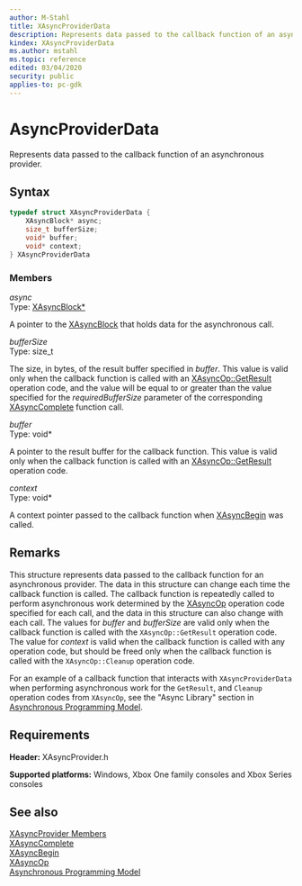 ```yaml
---
author: M-Stahl
title: XAsyncProviderData
description: Represents data passed to the callback function of an asynchronous provider.
kindex: XAsyncProviderData
ms.author: mstahl
ms.topic: reference
edited: 03/04/2020
security: public
applies-to: pc-gdk
---
```


# AsyncProviderData
  
Represents data passed to the callback function of an asynchronous provider.  
  
## Syntax
  
```cpp
typedef struct XAsyncProviderData {  
    XAsyncBlock* async;  
    size_t bufferSize;  
    void* buffer;  
    void* context;  
} XAsyncProviderData  
```
  
### Members
  
*async*  
Type: [XAsyncBlock*](../../xasync/structs/xasyncblock.md)  
  
A pointer to the [XAsyncBlock](../../xasync/structs/xasyncblock.md) that holds data for the asynchronous call.  
  
*bufferSize*  
Type: size_t  
  
The size, in bytes, of the result buffer specified in *buffer*. This value is valid only when the callback function is called with an [XAsyncOp::GetResult](../enums/xasyncop.md) operation code, and the value will be equal to or greater than the value specified for the *requiredBufferSize* parameter of the corresponding [XAsyncComplete](../functions/xasynccomplete.md) function call.  
  
*buffer*  
Type: void*  
  
A pointer to the result buffer for the callback function. This value is valid only when the callback function is called with an [XAsyncOp::GetResult](../enums/xasyncop.md) operation code.  
  
*context*  
Type: void*  
  
A context pointer passed to the callback function when [XAsyncBegin](../functions/xasyncbegin.md) was called.  
  
## Remarks
  
This structure represents data passed to the callback function for an asynchronous provider. The data in this structure can change each time the callback function is called. The callback function is repeatedly called to perform asynchronous work determined by the [XAsyncOp](../enums/xasyncop.md) operation code specified for each call, and the data in this structure can also change with each call. The values for *buffer* and *bufferSize* are valid only when the callback function is called with the `XAsyncOp::GetResult` operation code. The value for *context* is valid when the callback function is called with any operation code, but should be freed only when the callback function is called with the `XAsyncOp::Cleanup` operation code.  
  
For an example of a callback function that interacts with `XAsyncProviderData` when performing asynchronous work for the `GetResult`, and `Cleanup` operation codes from `XAsyncOp`, see the "Async Library" section in [Asynchronous Programming Model](../../../../system/overviews/async-programming-model.md#heading-7).  
  
## Requirements
  
**Header:** XAsyncProvider.h  
  
**Supported platforms:** Windows, Xbox One family consoles and Xbox Series consoles  
  
## See also
  
[XAsyncProvider Members](../xasyncprovider_members.md)  
[XAsyncComplete](../functions/xasynccomplete.md)  
[XAsyncBegin](../functions/xasyncbegin.md)  
[XAsyncOp](../enums/xasyncop.md)  
[Asynchronous Programming Model](../../../../system/overviews/async-programming-model.md)  
  